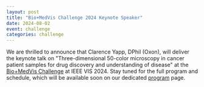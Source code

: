 ```yaml
---
layout: post
title: "Bio+MedVis Challenge 2024 Keynote Speaker"
date: 2024-08-02
event: challenge
categories: challenge
---
```


We are thrilled to announce that Clarence Yapp, DPhil (Oxon), will deliver the
keynote talk on "Three-dimensional 50-color microscopy in cancer patient samples
for drug discovery and understanding of disease" at the [Bio+MedVis
Challenge]({{site.baseurl}}/biovisChallenges_vis/) at IEEE VIS 2024. Stay tuned
for the full program and schedule, which will be available soon on our dedicated
[program](../program_ieee/) page.
